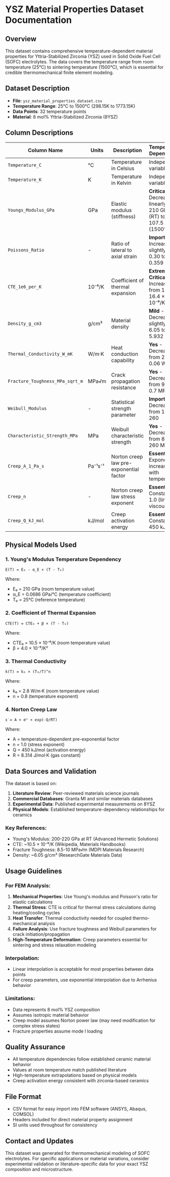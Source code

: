 # YSZ Material Properties Dataset Documentation

## Overview
This dataset contains comprehensive temperature-dependent material properties for Yttria-Stabilized Zirconia (YSZ) used in Solid Oxide Fuel Cell (SOFC) electrolytes. The data covers the temperature range from room temperature (25°C) to sintering temperature (1500°C), which is essential for credible thermomechanical finite element modeling.

## Dataset Description
- **File**: `ysz_material_properties_dataset.csv`
- **Temperature Range**: 25°C to 1500°C (298.15K to 1773.15K)
- **Data Points**: 32 temperature points
- **Material**: 8 mol% Yttria-Stabilized Zirconia (8YSZ)

## Column Descriptions

| Column Name | Units | Description | Temperature Dependency |
|-------------|-------|-------------|----------------------|
| `Temperature_C` | °C | Temperature in Celsius | Independent variable |
| `Temperature_K` | K | Temperature in Kelvin | Independent variable |
| `Youngs_Modulus_GPa` | GPa | Elastic modulus (stiffness) | **Critical** - Decreases linearly from 210 GPa (RT) to 107.5 GPa (1500°C) |
| `Poissons_Ratio` | - | Ratio of lateral to axial strain | **Important** - Increases slightly from 0.30 to 0.359 |
| `CTE_1e6_per_K` | 10⁻⁶/K | Coefficient of thermal expansion | **Extremely Critical** - Increases from 10.5 to 16.4 × 10⁻⁶/K |
| `Density_g_cm3` | g/cm³ | Material density | **Mild** - Decreases slightly from 6.05 to 5.932 g/cm³ |
| `Thermal_Conductivity_W_mK` | W/m·K | Heat conduction capability | **Yes** - Decreases from 2.8 to 0.06 W/m·K |
| `Fracture_Toughness_MPa_sqrt_m` | MPa√m | Crack propagation resistance | **Yes** - Decreases from 9.2 to 0.7 MPa√m |
| `Weibull_Modulus` | - | Statistical strength parameter | **Important** - Decreases from 12.5 to 260 |
| `Characteristic_Strength_MPa` | MPa | Weibull characteristic strength | **Yes** - Decreases from 850 to 260 MPa |
| `Creep_A_1_Pa_s` | Pa⁻¹s⁻¹ | Norton creep law pre-exponential factor | **Essential** - Exponentially increases with temperature |
| `Creep_n` | - | Norton creep law stress exponent | **Essential** - Constant at 1.0 (linear viscous) |
| `Creep_Q_kJ_mol` | kJ/mol | Creep activation energy | **Essential** - Constant at 450 kJ/mol |

## Physical Models Used

### 1. Young's Modulus Temperature Dependency
```
E(T) = E₀ - α_E × (T - T₀)
```
Where:
- E₀ = 210 GPa (room temperature value)
- α_E = 0.0686 GPa/°C (temperature coefficient)
- T₀ = 25°C (reference temperature)

### 2. Coefficient of Thermal Expansion
```
CTE(T) = CTE₀ + β × (T - T₀)
```
Where:
- CTE₀ = 10.5 × 10⁻⁶/K (room temperature value)
- β = 4.0 × 10⁻⁹/K²

### 3. Thermal Conductivity
```
k(T) = k₀ × (T₀/T)^n
```
Where:
- k₀ = 2.8 W/m·K (room temperature value)
- n = 0.8 (temperature exponent)

### 4. Norton Creep Law
```
ε̇ = A × σⁿ × exp(-Q/RT)
```
Where:
- A = temperature-dependent pre-exponential factor
- n = 1.0 (stress exponent)
- Q = 450 kJ/mol (activation energy)
- R = 8.314 J/mol·K (gas constant)

## Data Sources and Validation

The dataset is based on:
1. **Literature Review**: Peer-reviewed materials science journals
2. **Commercial Databases**: Granta MI and similar materials databases
3. **Experimental Data**: Published experimental measurements on 8YSZ
4. **Physical Models**: Established temperature-dependency relationships for ceramics

### Key References:
- Young's Modulus: 200-220 GPa at RT (Advanced Hermetic Solutions)
- CTE: ~10.5 × 10⁻⁶/K (Wikipedia, Materials Handbooks)
- Fracture Toughness: 8.5-10 MPa√m (MDPI Materials Research)
- Density: ~6.05 g/cm³ (ResearchGate Materials Data)

## Usage Guidelines

### For FEM Analysis:
1. **Mechanical Properties**: Use Young's modulus and Poisson's ratio for elastic calculations
2. **Thermal Stress**: CTE is critical for thermal stress calculations during heating/cooling cycles
3. **Heat Transfer**: Thermal conductivity needed for coupled thermo-mechanical analysis
4. **Failure Analysis**: Use fracture toughness and Weibull parameters for crack initiation/propagation
5. **High-Temperature Deformation**: Creep parameters essential for sintering and stress relaxation modeling

### Interpolation:
- Linear interpolation is acceptable for most properties between data points
- For creep parameters, use exponential interpolation due to Arrhenius behavior

### Limitations:
- Data represents 8 mol% YSZ composition
- Assumes isotropic material behavior
- Creep model assumes Norton power law (may need modification for complex stress states)
- Fracture properties assume mode I loading

## Quality Assurance

- All temperature dependencies follow established ceramic material behavior
- Values at room temperature match published literature
- High-temperature extrapolations based on physical models
- Creep activation energy consistent with zirconia-based ceramics

## File Format
- CSV format for easy import into FEM software (ANSYS, Abaqus, COMSOL)
- Headers included for direct material property assignment
- SI units used throughout for consistency

## Contact and Updates
This dataset was generated for thermomechanical modeling of SOFC electrolytes. For specific applications or material variations, consider experimental validation or literature-specific data for your exact YSZ composition and microstructure.